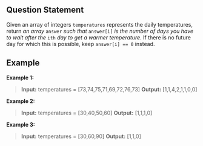 ## Question Statement
Given an array of integers `temperatures` represents the daily temperatures, return _an array_ `answer` _such that_ `answer[i]` _is the number of days you have to wait after the_ `ith` _day to get a warmer temperature_. If there is no future day for which this is possible, keep `answer[i] == 0` instead.
## Example
**Example 1:**
>**Input:** temperatures = [73,74,75,71,69,72,76,73]
>**Output:** [1,1,4,2,1,1,0,0]

**Example 2:**
>**Input:** temperatures = [30,40,50,60]
>**Output:** [1,1,1,0]

**Example 3:**
>**Input:** temperatures = [30,60,90]
>**Output:** [1,1,0]
